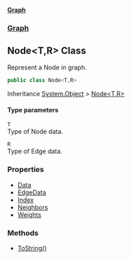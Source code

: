 #### [Graph](./index.md 'index')
### [Graph](./Graph.md 'Graph')
## Node&lt;T,R&gt; Class
Represent a Node in graph.  
```csharp
public class Node<T,R>
```
Inheritance [System.Object](https://docs.microsoft.com/en-us/dotnet/api/System.Object 'System.Object') &gt; [Node&lt;T,R&gt;](./Graph-Node-T_R-.md 'Graph.Node&lt;T,R&gt;')  
#### Type parameters
<a name='Graph-Node-T_R--T'></a>
`T`  
Type of Node data.  
  
<a name='Graph-Node-T_R--R'></a>
`R`  
Type of Edge data.  
  
### Properties
- [Data](./Graph-Node-T_R--Data.md 'Graph.Node&lt;T,R&gt;.Data')
- [EdgeData](./Graph-Node-T_R--EdgeData.md 'Graph.Node&lt;T,R&gt;.EdgeData')
- [Index](./Graph-Node-T_R--Index.md 'Graph.Node&lt;T,R&gt;.Index')
- [Neighbors](./Graph-Node-T_R--Neighbors.md 'Graph.Node&lt;T,R&gt;.Neighbors')
- [Weights](./Graph-Node-T_R--Weights.md 'Graph.Node&lt;T,R&gt;.Weights')
### Methods
- [ToString()](./Graph-Node-T_R--ToString().md 'Graph.Node&lt;T,R&gt;.ToString()')
